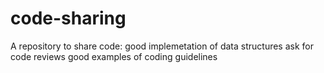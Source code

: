 # code-sharing
A repository to share code:
  good implemetation of data structures
  ask for code reviews
  good examples of coding guidelines
